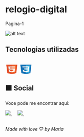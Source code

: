 # relogio-digital

Pagina-1 

![alt text](linkinbio/img/LinkInBio.png)


## Tecnologias utilizadas

<div style="display: inline_block"><br>
<img align="center" alt="Maddu-HTML" height="30" width="40" src="https://raw.githubusercontent.com/devicons/devicon/master/icons/html5/html5-original.svg">
  <img align="center" alt="Maddu-CSS" height="30" width="40" src="https://raw.githubusercontent.com/devicons/devicon/master/icons/css3/css3-original.svg">
</div>

## ⬛️ Social
Voce pode me encontrar aqui:<br>

  <a href= "https://www.instagram.com/maddusilva.dev/">
    <img src="https://img.icons8.com/ios-glyphs/256/0cd0cd/instagram-new.svg" width="28px"/>
  </a>
  &emsp;
  <a href="https://www.linkedin.com/in/maria-eduarda-silva-65090825a/">
    <img src="https://img.icons8.com/ios-filled/256/0cd0cd/linkedin.svg" width="28px"/>
  </a>
  &emsp;
 <br><br>
 

*Made with love ♡ by Maria*
